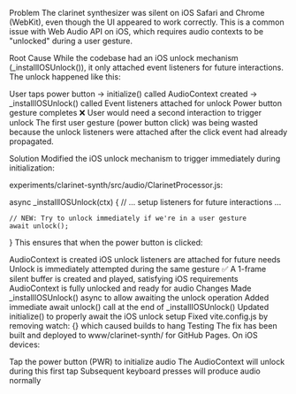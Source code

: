 Problem
The clarinet synthesizer was silent on iOS Safari and Chrome (WebKit), even though the UI appeared to work correctly. This is a common issue with Web Audio API on iOS, which requires audio contexts to be "unlocked" during a user gesture.

Root Cause
While the codebase had an iOS unlock mechanism (_installIOSUnlock()), it only attached event listeners for future interactions. The unlock happened like this:

User taps power button → initialize() called
AudioContext created → _installIOSUnlock() called
Event listeners attached for unlock
Power button gesture completes ❌
User would need a second interaction to trigger unlock
The first user gesture (power button click) was being wasted because the unlock listeners were attached after the click event had already propagated.

Solution
Modified the iOS unlock mechanism to trigger immediately during initialization:

experiments/clarinet-synth/src/audio/ClarinetProcessor.js:

async _installIOSUnlock(ctx) {
    // ... setup listeners for future interactions ...
    
    // NEW: Try to unlock immediately if we're in a user gesture
    await unlock();
}
This ensures that when the power button is clicked:

AudioContext is created
iOS unlock listeners are attached for future needs
Unlock is immediately attempted during the same gesture ✅
A 1-frame silent buffer is created and played, satisfying iOS requirements
AudioContext is fully unlocked and ready for audio
Changes
Made _installIOSUnlock() async to allow awaiting the unlock operation
Added immediate await unlock() call at the end of _installIOSUnlock()
Updated initialize() to properly await the iOS unlock setup
Fixed vite.config.js by removing watch: {} which caused builds to hang
Testing
The fix has been built and deployed to www/clarinet-synth/ for GitHub Pages. On iOS devices:

Tap the power button (PWR) to initialize audio
The AudioContext will unlock during this first tap
Subsequent keyboard presses will produce audio normally